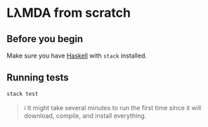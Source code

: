 # LλMDA from scratch

## Before you begin

Make sure you have [Haskell](https://www.haskell.org/ghcup/) with `stack` installed.

## Running tests

```sh
stack test
```

> ℹ️ It might take several minutes to run the first time since it will download, compile, and install everything.
